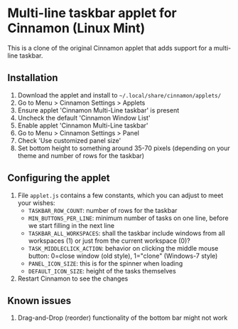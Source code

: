 Multi-line taskbar applet for Cinnamon (Linux Mint)
==============================

This is a clone of the original Cinnamon applet that adds support for a multi-line taskbar.

Installation
------------

1. Download the applet and install to ```~/.local/share/cinnamon/applets/```
2. Go to Menu > Cinnamon Settings > Applets
3. Ensure applet 'Cinnamon Multi-Line taskbar' is present
4. Uncheck the default 'Cinnamon Window List'
5. Enable applet 'Cinnamon Multi-Line taskbar'
6. Go to Menu > Cinnamon Settings > Panel
7. Check 'Use customized panel size'
8. Set bottom height to something around 35-70 pixels (depending on your theme and number of rows for the taskbar)

Configuring the applet
----------------------
1. File `applet.js` contains a few constants, which you can adjust to meet your wishes:
    * `TASKBAR_ROW_COUNT`: number of rows for the taskbar
    * `MIN_BUTTONS_PER_LINE`: minimum number of tasks on one line, before we start filling in the next line
    * `TASKBAR_ALL_WORKSPACES`: shall the taskbar include windows from all workspaces (1) or just from the current workspace (0)?
    * `TASK_MIDDLECLICK_ACTION`: behavior on clicking the middle mouse button: 0=close window (old style), 1="clone" (Windows-7 style)
    * `PANEL_ICON_SIZE`: this is for the spinner when loading
    * `DEFAULT_ICON_SIZE`: height of the tasks themselves
2. Restart Cinnamon to see the changes

Known issues
------------
1. Drag-and-Drop (reorder) functionality of the bottom bar might not work



